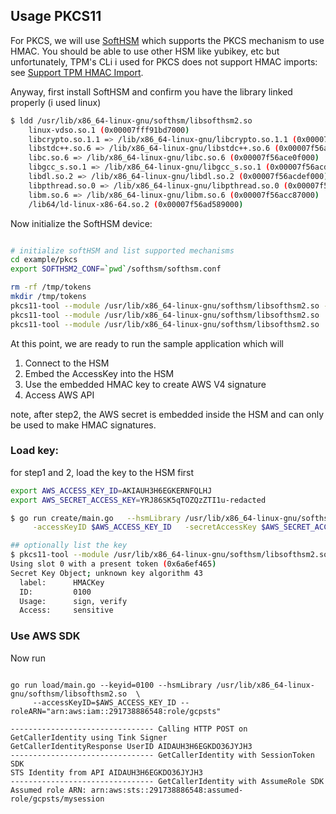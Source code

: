 ## Usage PKCS11

For PKCS, we will use [SoftHSM](https://github.com/opendnssec/SoftHSMv2) which supports the PKCS mechanism to use HMAC. You should be able to use other HSM like yubikey, etc but unfortunately, TPM's CLi i used for PKCS does not support HMAC imports:  see [Support TPM HMAC Import](https://github.com/tpm2-software/tpm2-pkcs11/issues/688).


Anyway, first install SoftHSM and confirm you have the library linked properly (i used linux)

```bash
$ ldd /usr/lib/x86_64-linux-gnu/softhsm/libsofthsm2.so
	linux-vdso.so.1 (0x00007fff91bd7000)
	libcrypto.so.1.1 => /lib/x86_64-linux-gnu/libcrypto.so.1.1 (0x00007f56ad1a1000)
	libstdc++.so.6 => /lib/x86_64-linux-gnu/libstdc++.so.6 (0x00007f56acfd4000)
	libc.so.6 => /lib/x86_64-linux-gnu/libc.so.6 (0x00007f56ace0f000)
	libgcc_s.so.1 => /lib/x86_64-linux-gnu/libgcc_s.so.1 (0x00007f56acdf5000)
	libdl.so.2 => /lib/x86_64-linux-gnu/libdl.so.2 (0x00007f56acdef000)
	libpthread.so.0 => /lib/x86_64-linux-gnu/libpthread.so.0 (0x00007f56acdcd000)
	libm.so.6 => /lib/x86_64-linux-gnu/libm.so.6 (0x00007f56acc87000)
	/lib64/ld-linux-x86-64.so.2 (0x00007f56ad589000)
```

Now initialize the SoftHSM device:

```bash

# initialize softHSM and list supported mechanisms
cd example/pkcs
export SOFTHSM2_CONF=`pwd`/softhsm/softhsm.conf

rm -rf /tmp/tokens
mkdir /tmp/tokens
pkcs11-tool --module /usr/lib/x86_64-linux-gnu/softhsm/libsofthsm2.so --slot-index=0 --init-token --label="token1" --so-pin="123456"
pkcs11-tool --module /usr/lib/x86_64-linux-gnu/softhsm/libsofthsm2.so  --label="token1" --init-pin --so-pin "123456" --pin mynewpin
pkcs11-tool --module /usr/lib/x86_64-linux-gnu/softhsm/libsofthsm2.so  --list-objects --pin mynewpin
```

At this point, we are ready to run the sample application which will

1. Connect to the HSM
2. Embed the AccessKey into the HSM
3. Use the embedded HMAC key to create AWS V4 signature
4. Access AWS API

note, after step2, the AWS secret is embedded inside the HSM and can only be used to make HMAC signatures.


### Load key:

for step1 and 2, load the key to the HSM first

```bash
export AWS_ACCESS_KEY_ID=AKIAUH3H6EGKERNFQLHJ
export AWS_SECRET_ACCESS_KEY=YRJ86SK5qTOZQzZTI1u-redacted
```

```bash
$ go run create/main.go   --hsmLibrary /usr/lib/x86_64-linux-gnu/softhsm/libsofthsm2.so \
     -accessKeyID $AWS_ACCESS_KEY_ID   -secretAccessKey $AWS_SECRET_ACCESS_KEY

## optionally list the key
$ pkcs11-tool --module /usr/lib/x86_64-linux-gnu/softhsm/libsofthsm2.so  --list-objects --pin mynewpin
Using slot 0 with a present token (0x6a6ef465)
Secret Key Object; unknown key algorithm 43
  label:      HMACKey
  ID:         0100
  Usage:      sign, verify
  Access:     sensitive
```


### Use AWS SDK

Now run 

```golang

go run load/main.go --keyid=0100 --hsmLibrary /usr/lib/x86_64-linux-gnu/softhsm/libsofthsm2.so  \
     --accessKeyID=$AWS_ACCESS_KEY_ID --roleARN="arn:aws:iam::291738886548:role/gcpsts"

-------------------------------- Calling HTTP POST on  GetCallerIdentity using Tink Signer
GetCallerIdentityResponse UserID AIDAUH3H6EGKDO36JYJH3
-------------------------------- GetCallerIdentity with SessionToken SDK
STS Identity from API AIDAUH3H6EGKDO36JYJH3
-------------------------------- GetCallerIdentity with AssumeRole SDK
Assumed role ARN: arn:aws:sts::291738886548:assumed-role/gcpsts/mysession

```